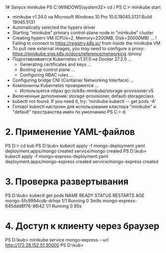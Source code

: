 1# Запуск minikube 
PS C:\WINDOWS\system32> cd /
PS C:\> minikube start
* minikube v1.34.0 на Microsoft Windows 10 Pro 10.0.19045.5131 Build 19045.5131
* Automatically selected the hyperv driver
* Starting "minikube" primary control-plane node in "minikube" cluster
* Creating hyperv VM (CPUs=2, Memory=2200MB, Disk=20000MB) ...
! Failing to connect to https://registry.k8s.io/ from inside the minikube VM
* To pull new external images, you may need to configure a proxy: https://minikube.sigs.k8s.io/docs/reference/networking
/proxy/
* Подготавливается Kubernetes v1.31.0 на Docker 27.2.0 ...
  - Generating certificates and keys ...
  - Booting up control plane ...
  - Configuring RBAC rules ...
* Configuring bridge CNI (Container Networking Interface) ...
* Компоненты Kubernetes проверяются ...
  - Используется образ gcr.io/k8s-minikube/storage-provisioner:v5
* Включенные дополнения: storage-provisioner, default-storageclass
* kubectl not found. If you need it, try: 'minikube kubectl -- get pods -A'
* Готово! kubectl настроен для использования кластера "minikube" и "default" пространства имён по умолчанию
PS C:\> d:

# 2. Применение YAML-файлов
PS D:\> cd kub
PS D:\kub> kubectl apply -f mongo-deployment.yaml
deployment.apps/mongo created
service/mongo created
PS D:\kub> kubectl apply -f mongo-express-deployment.yaml
deployment.apps/mongo-express created
service/mongo-express created

# 3. Проверка развертывания
PS D:\kub> kubectl get pods
NAME                             READY   STATUS    RESTARTS   AGE
mongo-5fc9994cdb-drhqx           1/1     Running   0          3m9s
mongo-express-645ddd8f76-96l42   1/1     Running   0          95s

# 4. Доступ к клиенту через браузер
PS D:\kub> minikube service mongo-express --url
http://172.28.152.51:30000
PS D:\kub>
